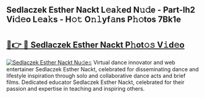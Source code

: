 ## Sedlaczek Esther Nackt L𝚎a𝚔ed N𝚞𝚍e - Part-lh2 Vi𝚍𝚎o L𝚎a𝚔s - H𝚘𝚝 O𝚗𝚕yf𝚊ns P𝚑𝚘tos 7Bk1e

# <h2><a href="http://kf8z93z.oniu.top/?m=Sedlaczek+Esther+Nackt">🔗👉 🔴 Sedlaczek Esther Nackt P𝚑ot𝚘𝚜 V𝚒d𝚎o</a></h2>

[![Sedlaczek Esther Nackt Nu𝚍e𝚜](https://i.imgur.com/0qMVB7G.gif)](http://kf8z93z.oniu.top/?m=Sedlaczek+Esther+Nackt)
Virtual dance innovator and web entertainer Sedlaczek Esther Nackt, celebrated for disseminating dance and lifestyle inspiration through solo and collaborative dance acts and brief films. Dedicated educator Sedlaczek Esther Nackt, celebrated for their passion and expertise in teaching and inspiring others.  
